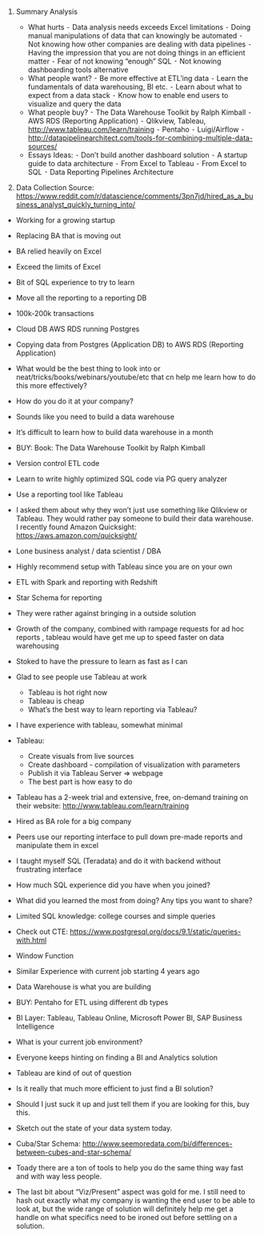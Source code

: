 1. Summary Analysis 

    -   What hurts
        ⁃   Data analysis needs exceeds Excel limitations
        ⁃   Doing manual manipulations of data that can knowingly be automated
        ⁃   Not knowing how other companies are dealing with data pipelines
        ⁃   Having the impression that you are not doing things in an efficient matter
        ⁃   Fear of not knowing “enough” SQL
        ⁃   Not knowing dashboarding tools alternative
    -   What people want?
        ⁃   Be more effective at ETL’ing data 
        ⁃   Learn the fundamentals of data warehousing, BI etc.
        ⁃   Learn about what to expect from a data stack
        ⁃   Know how to enable end users to visualize and query the data 
    -   What people buy?
        ⁃   The Data Warehouse Toolkit by Ralph Kimball
        ⁃   AWS RDS (Reporting Application)
        ⁃   Qlikview, Tableau, http://www.tableau.com/learn/training
        ⁃   Pentaho 
        ⁃   Luigi/Airflow
        ⁃   http://datapipelinearchitect.com/tools-for-combining-multiple-data-sources/
    -   Essays Ideas:
        ⁃   Don’t build another dashboard solution
        ⁃   A startup guide to data architecture
        ⁃   From Excel to Tableau
        ⁃   From Excel to SQL
        ⁃   Data Reporting Pipelines Architecture

2. Data Collection
Source: https://www.reddit.com/r/datascience/comments/3pn7jd/hired_as_a_business_analyst_quickly_turning_into/

- Working for a growing startup
- Replacing BA that is moving out
- BA relied heavily on Excel
- Exceed the limits of Excel
- Bit of SQL experience to try to learn
- Move all the reporting to a reporting DB
- 100k-200k transactions
- Cloud DB AWS RDS running Postgres
- Copying data from Postgres (Application DB) to  AWS RDS (Reporting Application)
- What would be the best thing to look into or neat/tricks/books/webinars/youtube/etc that cn help me learn how to do this more effectively?
- How do you do it at your company?

 
- Sounds like you need to build a data warehouse
- It’s difficult to learn how to build data warehouse in a month
- BUY: Book: The Data Warehouse Toolkit by Ralph Kimball
- Version control ETL code
- Learn to write highly optimized SQL code via PG query analyzer
- Use a reporting tool like Tableau

- I asked them about why they won’t just use something like Qlikview or Tableau. They would rather pay someone to build their data warehouse. I recently found Amazon Quicksight: https://aws.amazon.com/quicksight/

- Lone business analyst / data scientist / DBA
- Highly recommend setup with Tableau since you are on your own
- ETL with Spark and reporting with Redshift
- Star Schema for reporting

- They were rather against bringing in a outside solution
- Growth of the company, combined with rampage requests for ad hoc reports , tableau would have get me up to speed faster on data warehousing
- Stoked to have the pressure to learn as fast as I can

- Glad to see people use Tableau at work
    - Tableau is hot right now
    - Tableau is cheap
    - What’s the best way to learn reporting via Tableau?

- I have experience with tableau, somewhat minimal
- Tableau:
    - Create visuals from live sources
    - Create dashboard - compilation of visualization with parameters
    - Publish it via Tableau Server => webpage
    - The best part is how easy to do

- Tableau has a 2-week trial and extensive, free, on-demand training on their website: http://www.tableau.com/learn/training

- Hired as BA role for a big company
- Peers use our reporting interface to pull down pre-made reports and manipulate them in excel
- I taught myself SQL (Teradata) and do it with backend without frustrating interface
- How much SQL experience did you have when you joined?
- What did you learned the most from doing? Any tips you want to share?

- Limited SQL knowledge: college courses and simple queries
- Check out CTE: https://www.postgresql.org/docs/9.1/static/queries-with.html
- Window Function

- Similar Experience with current job starting 4 years ago
- Data Warehouse is what you are building
- BUY: Pentaho for ETL using different db types
- BI Layer: Tableau, Tableau Online, Microsoft Power BI, SAP Business Intelligence

- What is your current job environment?

- Everyone keeps hinting on finding a BI and Analytics solution
- Tableau are kind of out of question
- Is it really that much more efficient to just find a BI solution?
-  Should I just suck it up and just tell them if you are looking for this, buy this.

- Sketch out the state of your data system today.
- Cuba/Star Schema: http://www.seemoredata.com/bi/differences-between-cubes-and-star-schema/
- Toady there are a ton of tools to help you do the same thing way fast and with way less people.

- The last bit about “Viz/Present” aspect was gold for me. I still need to hash out exactly what my company is wanting the end user to be able to look at, but the wide range of solution will definitely help me get a handle on what specifics need to be ironed out before settling  on a solution.





